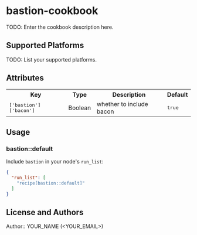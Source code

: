 # bastion-cookbook

TODO: Enter the cookbook description here.

## Supported Platforms

TODO: List your supported platforms.

## Attributes

<table>
  <tr>
    <th>Key</th>
    <th>Type</th>
    <th>Description</th>
    <th>Default</th>
  </tr>
  <tr>
    <td><tt>['bastion']['bacon']</tt></td>
    <td>Boolean</td>
    <td>whether to include bacon</td>
    <td><tt>true</tt></td>
  </tr>
</table>

## Usage

### bastion::default

Include `bastion` in your node's `run_list`:

```json
{
  "run_list": [
    "recipe[bastion::default]"
  ]
}
```

## License and Authors

Author:: YOUR_NAME (<YOUR_EMAIL>)
